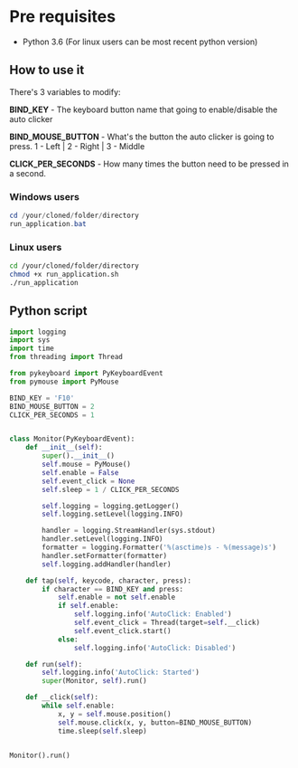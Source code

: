 # Pre requisites

- Python 3.6 (For linux users can be most recent python version)

## How to use it
There's 3 variables to modify:

**BIND_KEY** - The keyboard button name that going to enable/disable the auto clicker

**BIND_MOUSE_BUTTON** - What's the button the auto clicker is going to press. 1 - Left | 2 - Right | 3 - Middle

**CLICK_PER_SECONDS** - How many times the button need to be pressed in a second.


### Windows users
```powershell
cd /your/cloned/folder/directory
run_application.bat
```

### Linux users
```bash
cd /your/cloned/folder/directory
chmod +x run_application.sh
./run_application
```

## Python script
```python
import logging
import sys
import time
from threading import Thread

from pykeyboard import PyKeyboardEvent
from pymouse import PyMouse

BIND_KEY = 'F10'
BIND_MOUSE_BUTTON = 2
CLICK_PER_SECONDS = 1


class Monitor(PyKeyboardEvent):
    def __init__(self):
        super().__init__()
        self.mouse = PyMouse()
        self.enable = False
        self.event_click = None
        self.sleep = 1 / CLICK_PER_SECONDS

        self.logging = logging.getLogger()
        self.logging.setLevel(logging.INFO)

        handler = logging.StreamHandler(sys.stdout)
        handler.setLevel(logging.INFO)
        formatter = logging.Formatter('%(asctime)s - %(message)s')
        handler.setFormatter(formatter)
        self.logging.addHandler(handler)

    def tap(self, keycode, character, press):
        if character == BIND_KEY and press:
            self.enable = not self.enable
            if self.enable:
                self.logging.info('AutoClick: Enabled')
                self.event_click = Thread(target=self.__click)
                self.event_click.start()
            else:
                self.logging.info('AutoClick: Disabled')

    def run(self):
        self.logging.info('AutoClick: Started')
        super(Monitor, self).run()

    def __click(self):
        while self.enable:
            x, y = self.mouse.position()
            self.mouse.click(x, y, button=BIND_MOUSE_BUTTON)
            time.sleep(self.sleep)


Monitor().run()
```
